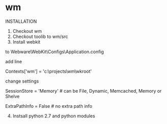 # wm

INSTALLATION

1. Checkout wm
2. Checkout toolib to wm/src
3. Install webkit

to Webware\WebKit\Configs\Application.config 

add line 

Contexts['wm'] = 'c:\\projects\\wm\\wkroot'

change settings

SessionStore = 'Memory' # can be File, Dynamic, Memcached, Memory or Shelve

ExtraPathInfo = False # no extra path info

4. Instsall python 2.7 and python modules
